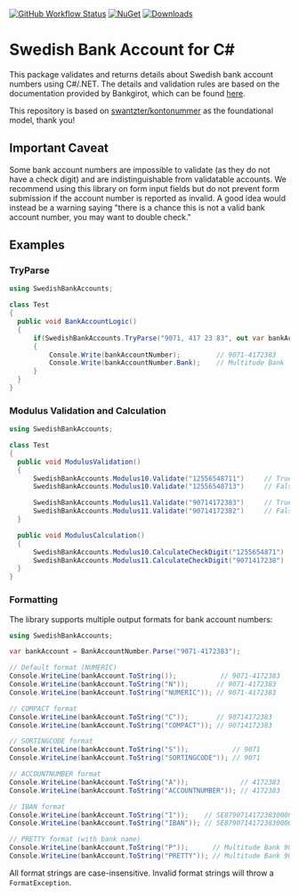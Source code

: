 [![GitHub Workflow Status](https://img.shields.io/github/actions/workflow/status/jellyhive/swedishbankaccounts/csharp.yml?branch=main)](https://github.com/jellyhive/swedishbankaccounts/actions)
[![NuGet](http://img.shields.io/nuget/v/SwedishBankAccounts.svg)](https://www.nuget.org/packages/SwedishBankAccounts/)
[![Downloads](https://img.shields.io/nuget/dt/SwedishBankAccounts)](#)

# Swedish Bank Account for C#

This package validates and returns details about Swedish bank account numbers using C#/.NET. The details and validation rules are based on the documentation provided by Bankgirot, which can be found [here](https://www.bankgirot.se/globalassets/dokument/anvandarmanualer/bankernaskontonummeruppbyggnad_anvandarmanual_sv.pdf).

This repository is based on  [swantzter/kontonummer](https://github.com/swantzter/kontonummer) as the foundational model, thank you!

## Important Caveat

Some bank account numbers are impossible to validate (as they do not have a check
digit) and are indistinguishable from validatable accounts. We recommend using
this library on form input fields but do not prevent form submission if the
account number is reported as invalid. A good idea would instead be a warning saying
"there is a chance this is not a valid bank account number, you may want to double check."

## Examples

### TryParse

```csharp
using SwedishBankAccounts;

class Test 
{
  public void BankAccountLogic() 
  {
      if(SwedishBankAccounts.TryParse("9071, 417 23 83", out var bankAccountNumber))
      {
          Console.Write(bankAccountNumber);         // 9071-4172383
          Console.Write(bankAccountNumber.Bank);    // Multitude Bank
      }
  }
}
```
### Modulus Validation and Calculation

```csharp
using SwedishBankAccounts;

class Test 
{
  public void ModulusValidation() 
  {
      SwedishBankAccounts.Modulus10.Validate("12556548711")     // True
      SwedishBankAccounts.Modulus10.Validate("12556548713")     // False

      SwedishBankAccounts.Modulus11.Validate("90714172383")     // True
      SwedishBankAccounts.Modulus11.Validate("90714172382")     // False
  }

  public void ModulusCalculation()
  {
      SwedishBankAccounts.Modulus10.CalculateCheckDigit("1255654871")       // Returns 1
      SwedishBankAccounts.Modulus11.CalculateCheckDigit("9071417238")       // Returns 3
  }
}
```

### Formatting

The library supports multiple output formats for bank account numbers:

```csharp
using SwedishBankAccounts;

var bankAccount = BankAccountNumber.Parse("9071-4172383");

// Default format (NUMERIC)
Console.WriteLine(bankAccount.ToString());           // 9071-4172383
Console.WriteLine(bankAccount.ToString("N"));       // 9071-4172383
Console.WriteLine(bankAccount.ToString("NUMERIC")); // 9071-4172383

// COMPACT format
Console.WriteLine(bankAccount.ToString("C"));       // 90714172383
Console.WriteLine(bankAccount.ToString("COMPACT")); // 90714172383

// SORTINGCODE format
Console.WriteLine(bankAccount.ToString("S"));           // 9071
Console.WriteLine(bankAccount.ToString("SORTINGCODE")); // 9071

// ACCOUNTNUMBER format
Console.WriteLine(bankAccount.ToString("A"));             // 4172383
Console.WriteLine(bankAccount.ToString("ACCOUNTNUMBER")); // 4172383

// IBAN format
Console.WriteLine(bankAccount.ToString("I"));    // SE8790714172383000000
Console.WriteLine(bankAccount.ToString("IBAN")); // SE8790714172383000000

// PRETTY format (with bank name)
Console.WriteLine(bankAccount.ToString("P"));      // Multitude Bank 9071-4172383
Console.WriteLine(bankAccount.ToString("PRETTY")); // Multitude Bank 9071-4172383
```

All format strings are case-insensitive. Invalid format strings will throw a `FormatException`.
